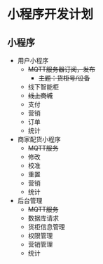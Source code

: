 # 小程序开发计划

## 小程序

- 用户小程序
  - ~~MQTT服务器订阅，发布~~
    - ~~主题：货柜号/设备~~
  - 线下智能柜
  - ~~线上商城~~
  - 支付
  - 营销
  - 订单
  - 统计
- 商家配货小程序
  - ~~MQTT服务~~
  - 修改
  - 校准
  - 重置
  - 营销
  - 统计
- 后台管理
  - ~~MQTT服务~~
  - 数据库请求
  - 货柜信息管理
  - 权限管理
  - 营销管理
  - 统计